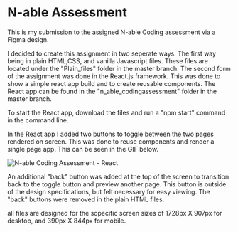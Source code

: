 # N-able Assessment

This is my submission to the assigned N-able Coding assessment via a Figma design.

I decided to create this assignment in two seperate ways. The first way being in plain HTML,CSS, and vanilla Javascript files. These files are located under the "Plain_files" folder in the master branch. The second form of the assignment was done in the React.js framework. This was done to show a simple react app build and to create reusable components. The React app can be found in the "n_able_codingassessment" folder in the master branch.

To start the React app, download the files and run a "npm start" command in the command line.

In the React app I added two buttons to toggle between the two pages rendered on screen. This was done to reuse components and render a single page app. This can be seen in the GIF below.

![N-able Coding Assessment - React](https://user-images.githubusercontent.com/66186196/187339505-bb4b0b98-0306-4693-9661-9c3d3e77bbd8.gif)

An additional "back" button was added at the top of the screen to transition back to the toggle button and preview another page. This button is outside of the design specifications, but felt necessary for easy viewing. The "back" buttons were removed in the plain HTML files.


all files are designed for the sopecific screen sizes of 1728px X 907px for desktop, and 390px X 844px for mobile.
